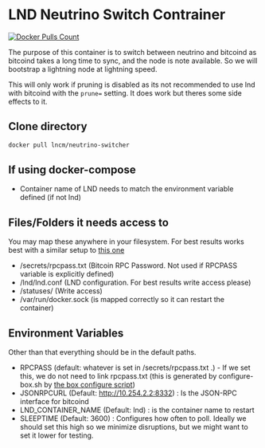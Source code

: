 # LND Neutrino Switch Contrainer

[![Docker Pulls Count](https://img.shields.io/docker/pulls/lncm/neutrino-switcher.svg?style=flat)](https://hub.docker.com/r/lncm/neutrino-switcher)

The purpose of this container is to switch between neutrino and bitcoind as bitcoind takes a long time to sync, and the node is note available. So we will bootstrap a lightning node at lightning speed.

This will only work if pruning is disabled as its not recommended to use lnd with bitcoind with the ```prune=``` setting. It does work but theres some side effects to it.

## Clone directory

```bash
docker pull lncm/neutrino-switcher
```

## If using docker-compose

- Container name of LND needs to match the environment variable defined (if not lnd)

## Files/Folders it needs access to

You may map these anywhere in your filesystem. For best results works best with a similar setup to [this one](https://github.com/lncm/thebox-compose-system)

- /secrets/rpcpass.txt (Bitcoin RPC Password. Not used if RPCPASS variable is explicitly defined)
- /lnd/lnd.conf (LND configuration. For best results write access please)
- /statuses/ (Write access)
- /var/run/docker.sock (is mapped correctly so it can restart the container)

## Environment Variables

Other than that everything should be in the default paths.

- RPCPASS (default: whatever is set in /secrets/rpcpass.txt .) - If we set this, we do not need to link rpcpass.txt (this is generated by configure-box.sh by [the box configure script](https://github.com/lncm/thebox-compose-system/blob/master/configure-box.sh))
- JSONRPCURL (Default: http://10.254.2.2:8332) : Is the JSON-RPC interface for bitcoind
- LND_CONTAINER_NAME (Default: lnd) : is the container name to restart
- SLEEPTIME (Default: 3600) : Configures how often to poll. Ideally we should set this high so we minimize disruptions, but we might want to set it lower for testing.
